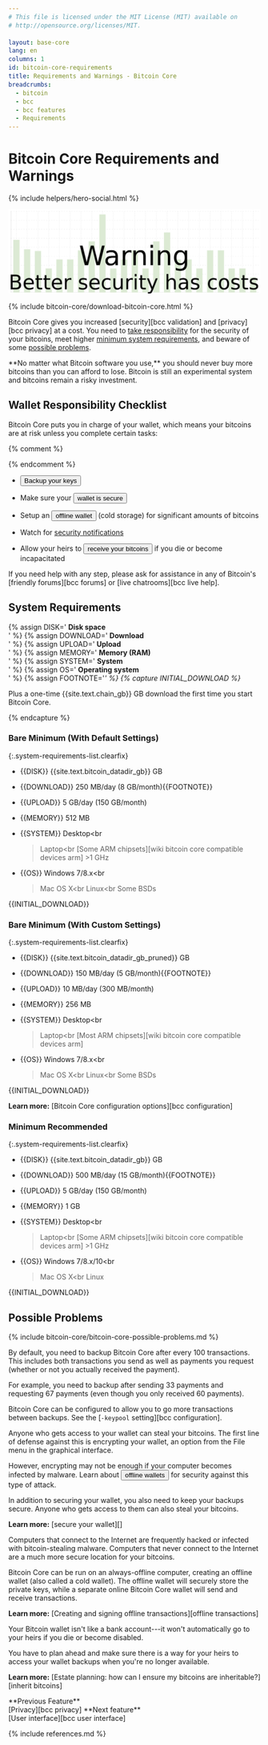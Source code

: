 ```yaml
---
# This file is licensed under the MIT License (MIT) available on
# http://opensource.org/licenses/MIT.

layout: base-core
lang: en
columns: 1
id: bitcoin-core-requirements
title: Requirements and Warnings - Bitcoin Core
breadcrumbs:
  - bitcoin
  - bcc
  - bcc features
  - Requirements
---
```


<div class="hero">
<div class="container hero-container" markdown="block">

# Bitcoin Core Requirements and Warnings
{% include helpers/hero-social.html %}
</div>
</div>

<div class="bitcore-content clearfix">
<div class="container" markdown="block">

![Bitcoin Core requirements and warnings](/img/bitcoin-core/slider-warning.svg)

{% include bitcoin-core/download-bitcoin-core.html %}

Bitcoin Core gives you increased [security][bcc validation] and
[privacy][bcc privacy] at a cost. You need to [take
responsibility](#wallet-responsibility-checklist) for the security of
your bitcoins, meet higher [minimum system
requirements](#system-requirements), and beware of some [possible
problems](#possible-problems).

<div class="warning" markdown="block">
**No matter what Bitcoin software you use,** you should never
buy more bitcoins than you can afford to lose. Bitcoin is still an
experimental system and bitcoins remain a risky investment.
</div>

## Wallet Responsibility Checklist

Bitcoin Core puts you in charge of your wallet, which means your
bitcoins are at risk unless you complete certain tasks:

{% comment %}
<!-- Note: the short pop-ups below are a temporary measure.  I (@harding) plan
to write a Bitcoin Core user guide for the site that will provide more
detailed instructions for at least some of these things. -->
{% endcomment %}

- <button class="popup js" data-container="backup_your_keys">Backup your keys</button>

- Make sure your <button class="popup js" data-container="secure_your_wallet">wallet is secure</button>

- Setup an <button class="popup js" data-container="offline_wallet">offline wallet</button>
  (cold storage) for significant amounts of bitcoins

- Watch for [security notifications](/en/alerts)

- Allow your heirs to <button class="popup js" data-container="bitcoin_inheritance">receive your bitcoins</button>
  if you die or become incapacitated

If you need help with any step, please ask for assistance in any of
Bitcoin's [friendly forums][bcc forums] or [live chatrooms][bcc live
help].

## System Requirements

{% assign DISK='<span class="accordion-icon disk-icon"></span> **Disk space**<br>' %}
{% assign DOWNLOAD='<span class="accordion-icon download-icon"></span> **Download**<br>' %}
{% assign UPLOAD='<span class="accordion-icon upload-icon"></span> **Upload**<br>' %}
{% assign MEMORY='<span class="accordion-icon memory-icon"></span> **Memory (RAM)**<br>' %}
{% assign SYSTEM='<span class="accordion-icon system-icon"></span> **System**<br>' %}
{% assign OS='<span class="accordion-icon os-icon"></span> **Operating system**<br>' %}
{% assign FOOTNOTE='<b>*</b>' %}
{% capture INITIAL_DOWNLOAD %}<p class="notation"><b>*</b> Plus a one-time {{site.text.chain_gb}} GB download the first time you start Bitcoin Core.</p>{% endcapture %}

<div markdown="block" class="two-column-list" id="system-requirements-accordion">

### Bare Minimum (With Default Settings)

<div markdown="block">

{:.system-requirements-list.clearfix}
- {{DISK}} {{site.text.bitcoin_datadir_gb}} GB

- {{DOWNLOAD}} 250 MB/day (8 GB/month){{FOOTNOTE}}

- {{UPLOAD}} 5 GB/day (150 GB/month)

- {{MEMORY}} 512 MB

- {{SYSTEM}} Desktop<br
  >Laptop<br
  >[Some ARM chipsets][wiki bitcoin core compatible devices arm] >1 GHz

- {{OS}} Windows 7/8.x<br
  >Mac OS X<br
  >Linux<br
  >Some BSDs


{{INITIAL_DOWNLOAD}}


</div>

### Bare Minimum (With Custom Settings)

<div markdown="block">

{:.system-requirements-list.clearfix}
- {{DISK}} {{site.text.bitcoin_datadir_gb_pruned}} GB

- {{DOWNLOAD}} 150 MB/day (5 GB/month){{FOOTNOTE}}

- {{UPLOAD}} 10 MB/day (300 MB/month)

- {{MEMORY}} 256 MB

- {{SYSTEM}} Desktop<br
  >Laptop<br
  >[Most ARM chipsets][wiki bitcoin core compatible devices arm]

- {{OS}} Windows 7/8.x<br
  >Mac OS X<br
  >Linux<br
  >Some BSDs


{{INITIAL_DOWNLOAD}}

**Learn more:** [Bitcoin Core configuration options][bcc configuration]


</div>

### Minimum Recommended

<div markdown="block">

{:.system-requirements-list.clearfix}
- {{DISK}} {{site.text.bitcoin_datadir_gb}} GB

- {{DOWNLOAD}} 500 MB/day (15 GB/month){{FOOTNOTE}}

- {{UPLOAD}} 5 GB/day (150 GB/month)

- {{MEMORY}} 1 GB

- {{SYSTEM}} Desktop<br
  >Laptop<br
  >[Some ARM chipsets][wiki bitcoin core compatible devices arm] >1 GHz

- {{OS}} Windows 7/8.x/10<br
  >Mac OS X<br
  >Linux


{{INITIAL_DOWNLOAD}}


</div>

</div>

## Possible Problems

{% include bitcoin-core/bitcoin-core-possible-problems.md %}

<div class="not-displayed">
  <div id="backup_your_keys" title="Backup Your Keys" markdown="block">
  By default, you need to backup Bitcoin Core after every 100
  transactions.  This includes both transactions you send as well as
  payments you request (whether or not you actually received the payment).

  For example, you need to backup after sending 33 payments and requesting
  67 payments (even though you only received 60 payments).

  Bitcoin Core can be configured to allow you to go more transactions
  between backups.  See the [`-keypool` setting][bcc configuration].
  </div>

  <div id="secure_your_wallet" title="Secure Your Wallet" markdown="block">
  Anyone who gets access to your wallet can steal your bitcoins.  The
  first line of defense against this is encrypting your wallet, an option
  from the File menu in the graphical interface.

  However, encrypting may not be enough if your computer becomes infected
  by malware.  Learn about <button class="popup js" data-container="offline_wallet">offline wallets</button>
  for security against this type of attack.

  In addition to securing your wallet, you also need to keep your backups
  secure.  Anyone who gets access to them can also steal your bitcoins.

  **Learn more:** [secure your wallet][]
  </div>

  <div id="offline_wallet" title="Offline Wallet" markdown="block">
  Computers that connect to the Internet are frequently hacked or infected
  with bitcoin-stealing malware.  Computers that never connect to the
  Internet are a much more secure location for your bitcoins.

  Bitcoin Core can be run on an always-offline computer, creating an
  offline wallet (also called a cold wallet).  The offline wallet will
  securely store the private keys, while a separate online Bitcoin Core
  wallet will send and receive transactions.

  **Learn more:** [Creating and signing offline transactions][offline transactions]
  </div>

  <div id="bitcoin_inheritance" title="Bitcoin Inheritance" markdown="block">
  Your Bitcoin wallet isn't like a bank account---it won't automatically
  go to your heirs if you die or become disabled.

  You have to plan ahead and make sure there is a way for your heirs
  to access your wallet backups when you're no longer available.

  **Learn more:** [Estate planning: how can I ensure my bitcoins are inheritable?][inherit bitcoins]

  </div>
</div>

<div class="prevnext">
<span markdown="1">**Previous Feature**<br>[Privacy][bcc privacy]</span>
<span markdown="1">**Next feature**<br>[User interface][bcc user interface]</span>
</div>

{% include references.md %}
</div>
</div>
